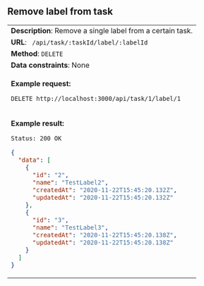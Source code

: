 ## Remove label from task

<table>
    <tr><td> <b>Description</b>: Remove a single label from a certain task. </td></tr>
    <tr><td> <b>URL</b>: <code> /api/task/:taskId/label/:labelId </code> </td></tr>
    <tr><td> <b>Method</b>: <code>DELETE</code> </td></tr>
    <tr><td> <b>Data constraints</b>: None </td></tr>
<tr><td>

**Example request:**

`DELETE http://localhost:3000/api/task/1/label/1`

</td></tr>
<tr><td>

**Example result:**

`Status: 200 OK`

```json
{
  "data": [
    {
      "id": "2",
      "name": "TestLabel2",
      "createdAt": "2020-11-22T15:45:20.132Z",
      "updatedAt": "2020-11-22T15:45:20.132Z"
    },
    {
      "id": "3",
      "name": "TestLabel3",
      "createdAt": "2020-11-22T15:45:20.138Z",
      "updatedAt": "2020-11-22T15:45:20.138Z"
    }
  ]
}
```

</td></tr>
</table>
